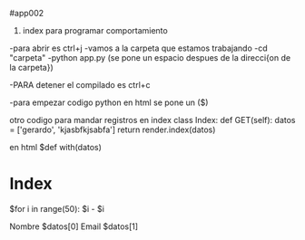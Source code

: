 #app002

1. index para programar comportamiento

-para abrir es ctrl+j
-vamos a la carpeta que estamos trabajando 
    -cd "carpeta" 
    -python app.py  (se pone un espacio despues de la direcci{on de la carpeta})

-PARA detener el compilado es ctrl+c 

-para empezar codigo python en html se pone un ($) 

otro codigo para mandar registros 
en index 
class Index:
    def GET(self):
        datos = ['gerardo', 'kjasbfkjsabfa']
        return render.index(datos)

en html 
$def with(datos)
<h1>Index</h1>
$for i in range(50):
    $i - $i <br>

   Nombre $datos[0]
   Email $datos[1]

        